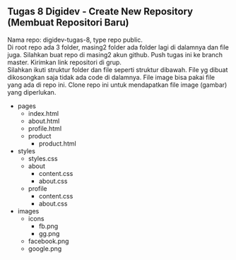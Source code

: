 ## Tugas 8 Digidev - Create New Repository (Membuat Repositori Baru)

Nama repo: digidev-tugas-8, type repo public.  
Di root repo ada 3 folder, masing2 folder ada folder lagi di dalamnya dan file juga. Silahkan buat repo di masing2 akun github. Push tugas ini ke branch master. Kirimkan link repositori di grup.  
Silahkan ikuti struktur folder dan file seperti struktur dibawah. File yg dibuat dikosongkan saja tidak ada code di dalamnya. File image bisa pakai file yang ada di repo ini. Clone repo ini untuk mendapatkan file image (gambar) yang diperlukan.

- pages
  - index.html
  - about.html
  - profile.html
  - product
    - product.html
- styles
  - styles.css
  - about
    - content.css
    - about.css
  - profile
    - content.css
    - about.css
- images
  - icons
    - fb.png
    - gg.png
  - facebook.png
  - google.png
